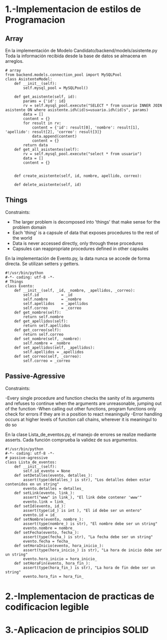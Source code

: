 # 1.-Implementacion de estilos de Programacion
## Array 
En la implementación de Modelo Candidato/backend/models/asistente.py
Toda la información recibida desde la base de datos se almacena en arreglos. 
```
# array
from backend.models.connection_pool import MySQLPool
class AsistenteModel:
    def __init__(self):
        self.mysql_pool = MySQLPool()

    def get_asistente(self, id):
        params = {'id': id}
        rv = self.mysql_pool.execute("SELECT * from usuario INNER JOIN asistente ON where asistente.id%(id)s=usuario.id%(id)s", params)                
        data = []
        content = {}
        for result in rv:
            content = {'id': result[0], 'nombre': result[1], 'apellido': result[2], 'correo': result[3]}
            data.append(content)
            content = {}
        return data
    def get_all_asistentes(self):
        rv = self.mysql_pool.execute("select * from usuario")
        data = []
        content = {}


    def create_asistente(self, id, nombre, apellido, correo):

    def delete_asistente(self, id)
```

## Things
Constraints:

- The larger problem is decomposed into 'things' that make sense for the problem domain
- Each 'thing' is a capsule of data that exposes procedures to the rest of the world
- Data is never accessed directly, only through these procedures
- Capsules can reappropriate procedures defined in other capsules

En la implementación de Evento.py, la data nunca se accede de forma directa. Se utilizan setters y getters. 

```
#!/usr/bin/python
#-*- coding: utf-8 -*-
# Things
class Evento:
    def __init__(self, _id, _nombre, _apellidos, _correo):
        self.id          = _id
        self.nombre      = _nombre
        self.apellidos   = _apellidos
        self.correo      = _correo
    def get_nombre(self):
        return self.nombre
    def get_apellidos(self):
        return self.apellidos
    def get_correo(self):
        return self.correo
    def set_nombre(self, _nombre):
        self.nombre = _nombre
    def set_apellidos(self, _apellidos):
        self.apellidos = _apellidos
    def set_correo(self, _correo):
        self.correo = _correo
```

## Passive-Agressive

Constraints:

-Every single procedure and function checks the sanity of its arguments and refuses to continue when the arguments are unreasonable, jumping out of the function
-When calling out other functions, program functions only check for errors if they are in a position to react meaningully
-Error handling occurs at higher levels of function call chains, wherever it is meaningul to do so

En la clase Lista_de_eventos.py, el manejo de errores se realize mediante asserts. 
Cada función comprueba la validez de sus argumentos. 
```
#!/usr/bin/python
#-*- coding: utf-8 -*-
# passive-agressive
class Lista_de_eventos:
    def __init__(self):
        self.id_evento = None
    def setDetalles(evento, detalles_):
        assert(type(detalles_) is str), "Los detalles deben estar contenidos en un string"
        evento.detalles = detalles_
    def setLink(evento, link_):
        assert("www" in link_), "El link debe contener 'www'"
        evento.link = link_
    def setId(evento, id_): 
        assert(type(id_) is int ), "El id debe ser un entero"
        evento.id = id_
    def setNombre(evento, nombre_):
        assert(type(nombre_) is str), "El nombre debe ser un string"
        evento.nombre = nombre_
    def setFecha(evento, fecha_):
        assert(type(fecha_) is str), "La fecha debe ser un string"
        evento.fecha = fecha_
    def setHoraInicio(evento, hora_inicio_):
        assert(type(hora_inicio_) is str), "La hora de inicio debe ser un string"
        evento.hora_inicio = hora_inicio_
    def setHoraFin(evento, hora_fin_):
        assert(type(hora_fin_) is str), "La hora de fin debe ser un string"
        evento.hora_fin = hora_fin_
```

# 2.-Implementacion de practicas de codificacion legible


# 3.-Aplicacion de principios SOLID
